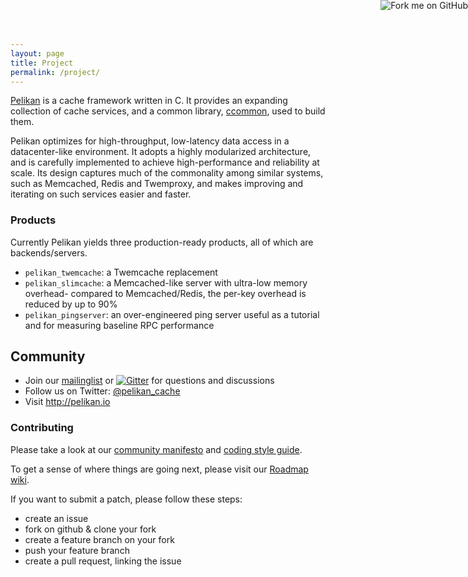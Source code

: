 ```yaml
---
layout: page
title: Project
permalink: /project/
---
```


<a href="https://github.com/twitter/pelikan">
  <img style="position: absolute; top: 0; right: 0; border: 0;" src="https://s3.amazonaws.com/github/ribbons/forkme_right_orange_ff7600.png" alt="Fork me on GitHub">
</a>

[Pelikan](https://github.com/twitter/pelikan) is a cache framework written in C.
It provides an expanding collection of cache services, and a common library,
[ccommon](https://github.com/twitter/ccommon), used to build them.

Pelikan optimizes for high-throughput, low-latency data access in a
datacenter-like environment. It adopts a highly modularized architecture,
and is carefully implemented to achieve high-performance and reliability
at scale. Its design captures much of the commonality among similar
systems, such as Memcached, Redis and Twemproxy, and makes improving and
iterating on such services easier and faster.

### Products

Currently Pelikan yields three production-ready products, all of which are
backends/servers.

* `pelikan_twemcache`: a Twemcache replacement
* `pelikan_slimcache`: a Memcached-like server with ultra-low memory overhead-
  compared to Memcached/Redis, the per-key overhead is reduced by up to 90%
* `pelikan_pingserver`: an over-engineered ping server useful
  as a tutorial and for measuring baseline RPC performance


## Community

- Join our [mailinglist](https://groups.google.com/forum/#!forum/pelikan-cache)
  or [![Gitter](https://badges.gitter.im/twitter/pelikan.svg)](https://gitter.im/twitter/pelikan?utm_source=badge&utm_medium=badge&utm_campaign=pr-badge)
  for questions and discussions
- Follow us on Twitter: [@pelikan_cache](https://twitter.com/pelikan_cache)
- Visit <http://pelikan.io>

### Contributing

Please take a look at our [community manifesto](https://github.com/twitter/pelikan/blob/master/docs/manifesto.rst)
and [coding style guide](https://github.com/twitter/pelikan/blob/master/docs/coding_style.rst).

To get a sense of where things are going next, please visit our
[Roadmap wiki](https://github.com/twitter/pelikan/wiki/Roadmap).

If you want to submit a patch, please follow these steps:

* create an issue
* fork on github & clone your fork
* create a feature branch on your fork
* push your feature branch
* create a pull request, linking the issue
